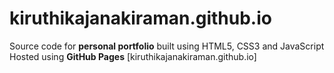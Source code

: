# kiruthikajanakiraman.github.io
Source code for **personal portfolio** built using HTML5, CSS3 and JavaScript  
Hosted using **GitHub Pages**
[kiruthikajanakiraman.github.io]
